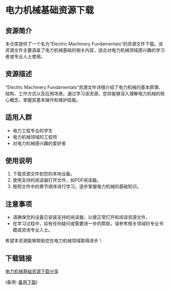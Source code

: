 # 电力机械基础资源下载

## 资源简介

本仓库提供了一个名为“Electric Machinery Fundamentals”的资源文件下载。该资源文件主要涵盖了电力机械基础的相关内容，适合对电力机械领域感兴趣的学习者或专业人士使用。

## 资源描述

“Electric Machinery Fundamentals”资源文件详细介绍了电力机械的基本原理、结构、工作方式以及应用场景。通过学习该资源，您将能够深入理解电力机械的核心概念，掌握其基本操作和维护技能。

## 适用人群

- 电力工程专业的学生
- 电力机械领域的工程师
- 对电力机械感兴趣的爱好者

## 使用说明

1. 下载资源文件到您的本地设备。
2. 使用支持的阅读器打开文件，如PDF阅读器。
3. 按照文件中的章节顺序进行学习，逐步掌握电力机械的基础知识。

## 注意事项

- 请确保您的设备已安装支持的阅读器，以便正常打开和阅读资源文件。
- 在学习过程中，如有任何疑问或需要进一步的帮助，请参考相关领域的专业书籍或咨询专业人士。

希望本资源能够帮助您在电力机械领域取得进步！

## 下载链接
[电力机械基础资源下载分享](https://pan.quark.cn/s/bb4112c104ce) 

(备用: [备用下载](https://pan.baidu.com/s/1dyvLmnfme3FCCd90sOCs5g?pwd=1234))
